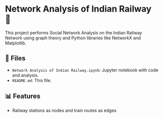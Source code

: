 # Network Analysis of Indian Railway 🚆

This project performs Social Network Analysis on the Indian Railway Network using graph theory and Python libraries like NetworkX and Matplotlib.

## 📂 Files

- `Network Analysis of Indian Railway.ipynb`: Jupyter notebook with code and analysis.
- `README.md`: This file.

## 📊 Features

- Railway stations as nodes and train routes as edges
